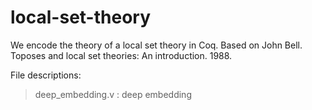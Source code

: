 # local-set-theory

We encode the theory of a local set theory in Coq.
Based on
John Bell. Toposes and local set theories: An introduction. 1988.

File descriptions:
> deep_embedding.v : deep embedding